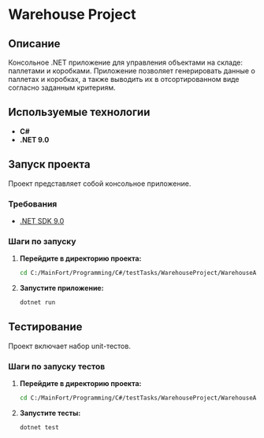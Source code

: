 # Warehouse Project

## Описание
Консольное .NET приложение для управления объектами на складе: паллетами и коробками. Приложение позволяет генерировать данные о паллетах и коробках, а также выводить их в отсортированном виде согласно заданным критериям.

## Используемые технологии
*   **C#**
*   **.NET 9.0**

## Запуск проекта
Проект представляет собой консольное приложение.

### Требования
*   [.NET SDK 9.0](https://dotnet.microsoft.com/download/dotnet/9.0)

### Шаги по запуску
1.  **Перейдите в директорию проекта:**
    ```bash
    cd C:/MainFort/Programming/C#/testTasks/WarehouseProject/WarehouseApp
    ```
2.  **Запустите приложение:**
    ```bash
    dotnet run
    ```

## Тестирование
Проект включает набор unit-тестов.

### Шаги по запуску тестов
1.  **Перейдите в директорию проекта:**
    ```bash
    cd C:/MainFort/Programming/C#/testTasks/WarehouseProject/WarehouseApp.Tests
    ```
2.  **Запустите тесты:**
    ```bash
    dotnet test
    ```